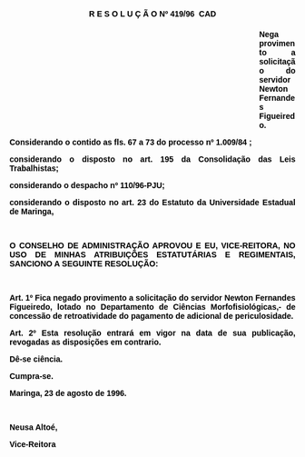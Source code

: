 <BODY TEXT="#000000">

<B><FONT FACE="Arial"><P ALIGN="CENTER">R E S O L U &Ccedil; &Atilde; O Nº 419/96  CAD</P>
<P ALIGN="CENTER"></P><DIR>
<DIR>
<DIR>
<DIR>
<DIR>
<DIR>
<DIR>
<DIR>
<DIR>
<DIR>
<DIR>

<P ALIGN="JUSTIFY">Nega provimento a solicita&ccedil;&atilde;o do servidor Newton Fernandes Figueiredo.</P>
</B><P ALIGN="JUSTIFY"></P></DIR>
</DIR>
</DIR>
</DIR>
</DIR>
</DIR>
</DIR>
</DIR>
</DIR>
</DIR>
</DIR>

<P ALIGN="JUSTIFY">Considerando o contido as fls. 67 a 73 do <B>processo nº 1.009/84</B> ;</P>
<P ALIGN="JUSTIFY">considerando o disposto no art. 195 da Consolida&ccedil;&atilde;o das Leis Trabalhistas;</P>
<P ALIGN="JUSTIFY">considerando o despacho nº 110/96-PJU;</P>
<P ALIGN="JUSTIFY">considerando o disposto no art. 23 do Estatuto da Universidade Estadual de Maringa,</P>
<P ALIGN="JUSTIFY"></P>
<P ALIGN="JUSTIFY">&nbsp;</P>
<B><P ALIGN="JUSTIFY">O CONSELHO DE ADMINISTRA&Ccedil;&Atilde;O APROVOU E EU, VICE-REITORA, NO USO DE MINHAS ATRIBUI&Ccedil;&Otilde;ES ESTATUT&Aacute;RIAS E REGIMENTAIS, SANCIONO A SEGUINTE RESOLU&Ccedil;&Atilde;O:</P>
</B><P ALIGN="JUSTIFY"></P>
<P ALIGN="JUSTIFY">&nbsp;</P>
<B><P ALIGN="JUSTIFY">Art. 1º</B> Fica negado provimento a solicita&ccedil;&atilde;o do servidor <B>Newton Fernandes Figueiredo</B>, lotado no Departamento de Ci&ecirc;ncias Morfofisiol&oacute;gicas,- de concess&atilde;o de retroatividade do pagamento de adicional de periculosidade.</P>
<B><P ALIGN="JUSTIFY">Art. 2º</B> Esta resolu&ccedil;&atilde;o entrar&aacute; em vigor na data de sua publica&ccedil;&atilde;o, revogadas as disposi&ccedil;&otilde;es em contrario. </P>
<P ALIGN="JUSTIFY">D&ecirc;-se ci&ecirc;ncia.</P>
<P ALIGN="JUSTIFY">Cumpra-se.</P>
<P ALIGN="JUSTIFY"></P>
<P ALIGN="JUSTIFY">Maringa, 23 de agosto de 1996.</P>
<P ALIGN="JUSTIFY"></P>
<P ALIGN="JUSTIFY">&nbsp;</P>
<P ALIGN="JUSTIFY">Neusa Alto&eacute;,</P>
<B><P ALIGN="JUSTIFY">Vice-Reitora</P></B></FONT></BODY>
